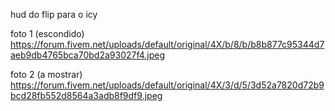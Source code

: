 hud do flip para o icy

foto 1 (escondido)
https://forum.fivem.net/uploads/default/original/4X/b/8/b/b8b877c95344d7aeb9db4765bca70bd2a93027f4.jpeg


foto 2 (a mostrar)
https://forum.fivem.net/uploads/default/original/4X/3/d/5/3d52a7820d72b9bcd28fb552d8564a3adb8f9df9.jpeg
